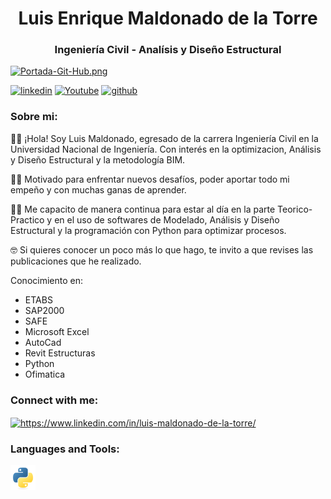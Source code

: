 <h1 align="center">Luis Enrique Maldonado de la Torre</h1>
<h3 align="center">Ingeniería Civil - Analísis y Diseño Estructural</h3>

[![Portada-Git-Hub.png](https://i.postimg.cc/7Z0fvg6L/Portada-Git-Hub.png)](https://postimg.cc/pmV2z5KN)


[![linkedin](https://img.shields.io/static/v1?label=&message=linkedin&color=0e76a8&logo=linkedin&logoColor=white&style=for-the-badge)](https://www.linkedin.com/in/luis-maldonado-de-la-torre)
[![Youtube](https://img.shields.io/static/v1?label=&message=youtube&color=FF0000&logo=youtube&logoColor=white&style=for-the-badge)]([https://youtube.com/EduardoFierroPro?sub_confirmation=1](https://www.youtube.com/@luismaldonado4458/featured))
[![github](https://img.shields.io/static/v1?label=&message=github&color=171515&logo=github&logoColor=white&style=for-the-badge)](https://github.com/LuisMaldonado98)

<h3 align="left"> Sobre mi:</h3>
🙋‍♂️ ¡Hola! Soy Luis Maldonado, egresado de la carrera Ingeniería Civil en la Universidad Nacional de Ingeniería. Con interés en la optimizacion, Análisis y Diseño Estructural y la metodología BIM. 

👷‍♂️ Motivado para enfrentar nuevos desafíos, poder aportar todo mi empeño y con muchas ganas de aprender.

🧑‍🏫 Me capacito de manera continua para estar al día en la parte Teorico-Practico y en el uso de softwares de Modelado, Análisis y Diseño Estructural y la programación con Python para optimizar procesos.

🤓 Si quieres conocer un poco más lo que hago, te invito a que revises las publicaciones que he realizado.

Conocimiento en:
 - ETABS
 - SAP2000
 - SAFE
 - Microsoft Excel
 - AutoCad
 - Revit Estructuras
 - Python
 - Ofimatica


<h3 align="left">Connect with me:</h3>
<p![image](https://github.com/LuisMaldonado98/LuisMaldonado98/assets/85284891/f4942a3c-88b2-4c3c-91f4-62dc77cf3e7f)
 align="left">
<a href="https://linkedin.com/in/https://www.linkedin.com/in/luis-maldonado-de-la-torre/" target="blank"><img align="center" src="https://raw.githubusercontent.com/rahuldkjain/github-profile-readme-generator/master/src/images/icons/Social/linked-in-alt.svg" alt="https://www.linkedin.com/in/luis-maldonado-de-la-torre/" height="30" width="40" /></a>
</p>

<h3 align="left">Languages and Tools:</h3>
<p align="left"> <a href="https://www.cprogramming.com/" target="_blank" rel="noreferrer">  <img src="https://raw.githubusercontent.com/devicons/devicon/master/icons/python/python-original.svg" alt="python" width="40" height="40"/> </a> <a href="https://www.qt.io/" target="_blank" rel="noreferrer"> </a> </p>
